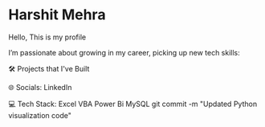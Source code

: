 # Harshit Mehra
Hello, This is my profile

I’m passionate about growing in my career, picking up new tech skills:

🛠️ Projects that I've Built

🌐 Socials:
LinkedIn

💻 Tech Stack:
Excel VBA Power Bi MySQL  git commit -m "Updated Python visualization code"

